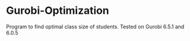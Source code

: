 # Gurobi-Optimization

Program to find optimal class size of students.
Tested on Gurobi 6.5.1 and 6.0.5
